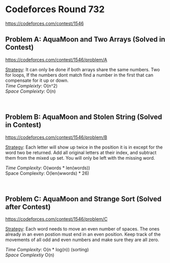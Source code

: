 # Codeforces Round 732
https://codeforces.com/contest/1546

## Problem A: AquaMoon and Two Arrays (Solved in Contest)
https://codeforces.com/contest/1546/problem/A

<ins>Strategy</ins>: It can only be done if both arrays share the same numbers. Two for loops, If the numbers dont match find a number in the first that can compensate for it up or down.
<br>
<i>Time Compleixty</i>: O(n^2)
<br>
<i>Space Compleixty</i>: O(n)

<br>

## Problem B: AquaMoon and Stolen String (Solved in Contest)
https://codeforces.com/contest/1546/problem/B

<ins>Strategy</ins>: Each letter will show up twice in the position it is in except for the word two be returned. Add all original letters at their index, and subtract them from the mixed up set. You will only be left with the missing word.

<i>Time Complexity</i>: O(words * len(words))
<br>
</i>Space Complexity</i>: O(len(wwords) * 26)

<br>

## Problem C: AquaMoon and Strange Sort (Solved after Contest)
https://codeforces.com/contest/1546/problem/C

<ins>Strategy</ins>: Each word needs to move an even number of spaces. The ones already in an even postion must end in an even position. Keep track of the movements of all odd and even numbers and make sure they are all zero.

<i>Time Complexity</i>: O(n * log(n)) (sorting)
</br>
<i>Space Complextiy</i> O(n)
</br>

